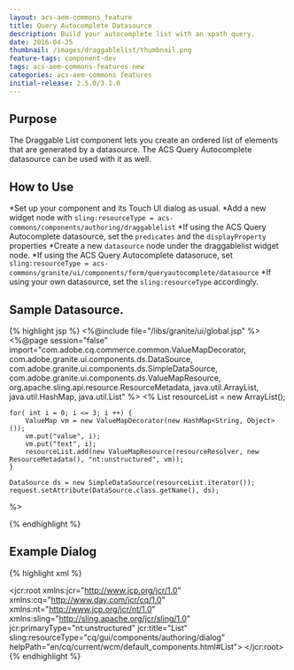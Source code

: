 ```yaml
---
layout: acs-aem-commons_feature
title: Query Autocomplete Datasource
description: Build your autocomplete list with an xpath query.
date: 2016-04-25
thumbnail: /images/draggablelist/thumbnail.png
feature-tags: component-dev
tags: acs-aem-commons-features new
categories: acs-aem-commons features
initial-release: 2.5.0/3.1.0
---
```


## Purpose
The Draggable List component lets you create an ordered list of elements that are generated by a datasource. The ACS Query Autocomplete datasource can be used with it as well.

## How to Use

*Set up your component and its Touch UI dialog as usual.
*Add a new widget node with `sling:resourceType = acs-commons/components/authoring/draggablelist`
*If using the ACS Query Autocomplete datasource, set the `predicates` and the `displayProperty` properties
*Create a new `datasource` node under the draggablelist widget node.
*If using the ACS Query Autocomplete datasoruce, set `sling:resourceType = acs-commons/granite/ui/components/form/queryautocomplete/datasource`
*If using your own datasource, set the `sling:resourceType` accordingly.

## Sample Datasource.

{% highlight jsp %}
<%@include file="/libs/granite/ui/global.jsp" %>
<%@page session="false"
        import="com.adobe.cq.commerce.common.ValueMapDecorator,
                com.adobe.granite.ui.components.ds.DataSource,
                com.adobe.granite.ui.components.ds.SimpleDataSource,
                com.adobe.granite.ui.components.ds.ValueMapResource,
                org.apache.sling.api.resource.ResourceMetadata,
                java.util.ArrayList,
                java.util.HashMap,
                java.util.List" %>
<%
    List<Resource> resourceList = new ArrayList();

    for( int i = 0; i <= 3; i ++) {
        ValueMap vm = new ValueMapDecorator(new HashMap<String, Object>());
        vm.put("value", i);
        vm.put("text", i);
        resourceList.add(new ValueMapResource(resourceResolver, new ResourceMetadata(), "nt:unstructured", vm));
    }

    DataSource ds = new SimpleDataSource(resourceList.iterator());
    request.setAttribute(DataSource.class.getName(), ds);
%>

{% endhighlight %}

## Example Dialog

{% highlight xml %}
<?xml version="1.0" encoding="UTF-8"?>
   <jcr:root xmlns:jcr="http://www.jcp.org/jcr/1.0" xmlns:cq="http://www.day.com/jcr/cq/1.0" xmlns:nt="http://www.jcp.org/jcr/nt/1.0" xmlns:sling="http://sling.apache.org/jcr/sling/1.0" jcr:primaryType="nt:unstructured" jcr:title="List" sling:resourceType="cq/gui/components/authoring/dialog" helpPath="en/cq/current/wcm/default_components.html#List">
      <content
      	jcr:primaryType="nt:unstructured"
      	sling:resourceType="granite/ui/components/foundation/container">
      	<layout
      		jcr:primaryType="nt:unstructured"
      		margin="false"
      		sling:resourceType="granite/ui/components/foundation/layouts/fixedcolumns"/>
      	<items
      		jcr:primaryType="nt:unstructured">
      		<column
      			jcr:primaryType="nt:unstructured" sling:resourceType="granite/ui/components/foundation/container">
      			<items
      				jcr:primaryType="nt:unstructured">
      				<list
      					jcr:primaryType="nt:unstructured"
      					displayProperty="jcr:content/jcr:title"
      					fieldLabel="Draggable List"
      					name="./list"
      					sling:resourceType="acs-commons/components/authoring/draggablelist">
      					<datasource
      						jcr:primaryType="nt:unstructured"
      						sling:resourceType="mytestcomponents/datasources/draggablelist"/>
      				</list>
      			</items>
      		</column>
      	</items>
      </content>
   </jcr:root>
{% endhighlight %}
